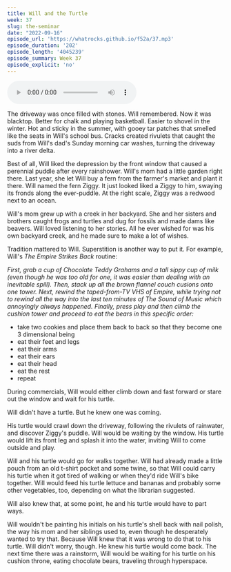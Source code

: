 ```yaml
---
title: Will and the Turtle
week: 37
slug: the-seminar
date: "2022-09-16"
episode_url: 'https://whatrocks.github.io/f52a/37.mp3'
episode_duration: '202'
episode_length: '4045239'
episode_summary: Week 37
episode_explicit: 'no'
---
```


<audio controls="controls">
  <source type="audio/mp3" src="https://whatrocks.github.io/f52a/37.mp3"></source>
</audio>

The driveway was once filled with stones. Will remembered. Now it was blacktop. Better for chalk and playing basketball. Easier to shovel in the winter. Hot and sticky in the summer, with gooey tar patches that smelled like the seats in Will's school bus. Cracks created rivulets that caught the suds from Will's dad's Sunday morning car washes, turning the driveway into a river delta.

Best of all, Will liked the depression by the front window that caused a perennial puddle after every rainshower. Will's mom had a little garden right there. Last year, she let Will buy a fern from the farmer's market and plant it there. Will named the fern Ziggy. It just looked liked a Ziggy to him, swaying its fronds along the ever-puddle. At the right scale, Ziggy was a redwood next to an ocean.

Will's mom grew up with a creek in her backyard. She and her sisters and brothers caught frogs and turtles and dug for fossils and made dams like beavers. Will loved listening to her stories. All he ever wished for was his own backyard creek, and he made sure to make a lot of wishes.

Tradition mattered to Will. Superstition is another way to put it. For example, Will's *The Empire Strikes Back* routine:

*First, grab a cup of Chocolate Teddy Grahams and a tall sippy cup of milk (even though he was too old for one, it was easier than dealing with an inevitable spill). Then, stack up all the brown flannel couch cusions onto one tower. Next, rewind the taped-from-TV VHS of *Empire*, while trying not to rewind all the way into the last ten minutes of *The Sound of Music* which annoyingly always happened. Finally, press play and then climb the cushion tower and proceed to eat the bears in this specific order:*

* take two cookies and place them back to back so that they become one 3 dimensional being
* eat their feet and legs
* eat their arms
* eat their ears
* eat their head
* eat the rest
* repeat

During commercials, Will would either climb down and fast forward or stare out the window and wait for his turtle.

Will didn't have a turtle. But he knew one was coming.

His turtle would crawl down the driveway, following the rivulets of rainwater, and discover Ziggy's puddle. Will would be waiting by the window. His turtle would lift its front leg and splash it into the water, inviting Will to come outside and play.

Will and his turtle would go for walks together. Will had already made a little pouch from an old t-shirt pocket and some twine, so that Will could carry his turtle when it got tired of walking or when they'd ride Will's bike together. Will would feed his turtle lettuce and bananas and probably some other vegetables, too, depending on what the librarian suggested.

Will also knew that, at some point, he and his turtle would have to part ways. 

Will wouldn't be painting his initials on his turtle's shell back with nail polish, the way his mom and her siblings used to, even though he desperately wanted to try that. Because Will knew that it was wrong to do that to his turtle. Will didn't worry, though. He knew his turtle would come back. The next time there was a rainstorm, Will would be waiting for his turtle on his cushion throne, eating chocolate bears, traveling through hyperspace.